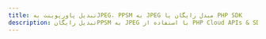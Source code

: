 ---title: تبدیل پاورپوینت بهJPEG، PPSM به JPEG مبدل رایگان یا PHP SDKdescription: تبدیل رایگانPPSM به JPEG با استفاده از PHP Cloud APIs & SDK. همچنین اسناد Microsoft PowerPoint را در Cloud ایجاد، ویرایش و رندر کنید.---